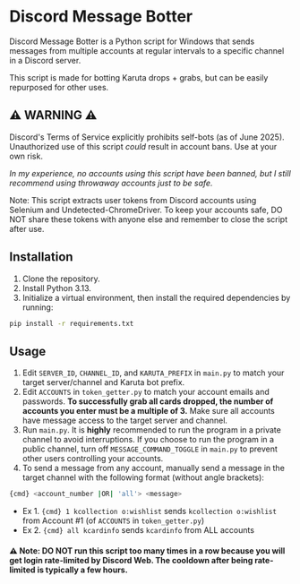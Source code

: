 # Discord Message Botter
Discord Message Botter is a Python script for Windows that sends messages from multiple accounts at regular intervals to a specific channel in a Discord server.

This script is made for botting Karuta drops + grabs, but can be easily repurposed for other uses.

## ⚠️ WARNING ⚠️
Discord's Terms of Service explicitly prohibits self-bots (as of June 2025). Unauthorized use of this script *could* result in account bans. Use at your own risk.

*In my experience, no accounts using this script have been banned, but I still recommend using throwaway accounts just to be safe.*

Note: This script extracts user tokens from Discord accounts using Selenium and Undetected-ChromeDriver. To keep your accounts safe, DO NOT share these tokens with anyone else and remember to close the script after use.

## Installation
1. Clone the repository.
2. Install Python 3.13.
3. Initialize a virtual environment, then install the required dependencies by running:
```bash
pip install -r requirements.txt
```

## Usage
1. Edit `SERVER_ID`, `CHANNEL_ID`, and `KARUTA_PREFIX` in `main.py` to match your target server/channel and Karuta bot prefix.
2. Edit `ACCOUNTS` in `token_getter.py` to match your account emails and passwords. **To successfully grab all cards dropped, the number of accounts you enter must be a multiple of 3.** Make sure all accounts have message access to the target server and channel. 
3. Run `main.py`. It is **highly** recommended to run the program in a private channel to avoid interruptions. If you choose to run the program in a public channel, turn off `MESSAGE_COMMAND_TOGGLE` in `main.py` to prevent other users controlling your accounts.
4. To send a message from any account, manually send a message in the target channel with the following format (without angle brackets):
```bash
{cmd} <account_number |OR| 'all'> <message>
```
- Ex 1. `{cmd} 1 kcollection o:wishlist` sends `kcollection o:wishlist` from Account #1 (of `ACCOUNTS` in `token_getter.py`)
- Ex 2. `{cmd} all kcardinfo` sends `kcardinfo` from ALL accounts

#### ⚠️ Note: **DO NOT** run this script too many times in a row because you will get login rate-limited by Discord Web. The cooldown after being rate-limited is typically a few hours.